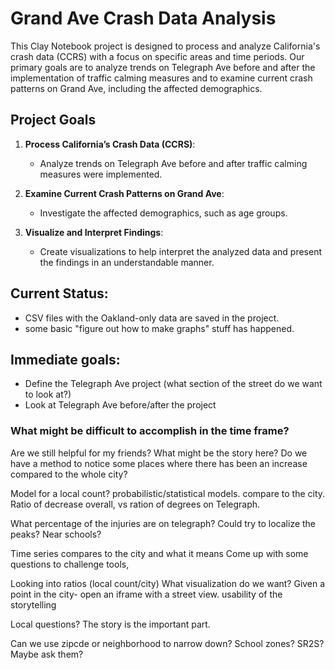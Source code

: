 # Grand Ave Crash Data Analysis

This Clay Notebook project is designed to process and analyze California's crash data (CCRS) with a focus on specific areas and time periods. Our primary goals are to analyze trends on Telegraph Ave before and after the implementation of traffic calming measures and to examine current crash patterns on Grand Ave, including the affected demographics.

## Project Goals

1. **Process California’s Crash Data (CCRS)**:
   - Analyze trends on Telegraph Ave before and after traffic calming measures were implemented.

2. **Examine Current Crash Patterns on Grand Ave**:
   - Investigate the affected demographics, such as age groups.

3. **Visualize and Interpret Findings**:
   - Create visualizations to help interpret the analyzed data and present the findings in an understandable manner.


## Current Status:
- CSV files with the Oakland-only data are saved in the project.
- some basic "figure out how to make graphs" stuff has happened.

## Immediate goals:
- Define the Telegraph Ave project (what section of the street do we want to look at?)
- Look at Telegraph Ave before/after the project


### What might be difficult to accomplish in the time frame?

Are we still helpful for my friends?
What might be the story here?
Do we have a method to notice some places where there has been an increase compared to the whole city?

Model for a local count? probabilistic/statistical models. compare to the city. 
Ratio of decrease overall, vs ration of degrees on Telegraph.

What percentage of the injuries are on telegraph?
Could try to localize the peaks? Near schools?

Time series compares to the city and what it means
Come up with some questions to challenge tools, 

Looking into ratios (local count/city)
What visualization do we want?
Given a point in the city- open an iframe with a street view. usability of the storytelling

Local questions?
The story is the important part.

Can we use zipcde or neighborhood to narrow down? School zones? SR2S? Maybe ask them?
